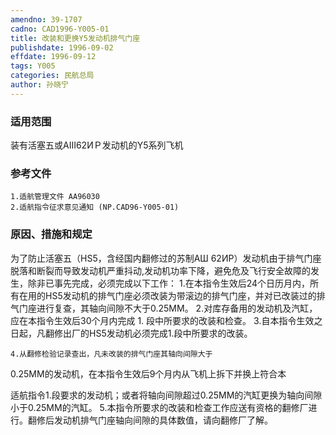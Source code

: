 ```yaml
---
amendno: 39-1707
cadno: CAD1996-Y005-01
title: 改装和更换Y5发动机排气门座
publishdate: 1996-09-02
effdate: 1996-09-12
tags: Y005
categories: 民航总局
author: 孙晓宁
---
```


### 适用范围 
装有活塞五或AⅢ62ИＰ发动机的Y5系列飞机

<!--more-->
### 参考文件
    1.适航管理文件 AA96030
    2.适航指令征求意见通知 (NP.CAD96-Y005-01)

### 原因、措施和规定 
为了防止活塞五（HS5，含经国内翻修过的苏制AШ 62ИР）发动机由于排气门座脱落和断裂而导致发动机严重抖动,发动机功率下降，避免危及飞行安全故障的发生，除非已事先完成，必须完成以下工作： 
    1.在本指令生效后24个日历月内，所有在用的HS5发动机的排气门座必须改装为带滚边的排气门座，并对已改装过的排气门座进行复查，其轴向间隙不大于0.25MM。 
    2.对库存备用的发动机及汽缸，应在本指令生效后30个月内完成
1.
段中所要求的改装和检查。 
    3.自本指令生效之日起，凡翻修出厂的HS5发动机必须完成1.段中所要求的改装。 

    4.从翻修检验记录查出，凡未改装的排气门座其轴向间隙大于
0.25MM的发动机，在本指令生效后9个月内从飞机上拆下并换上符合本
  
适航指令1.段要求的发动机；或者将轴向间隙超过0.25MM的汽缸更换为轴向间隙小于0.25MM的汽缸。 
    5.本指令所要求的改装和检查工作应送有资格的翻修厂进行。翻修后发动机排气门座轴向间隙的具体数值，请向翻修厂了解。
